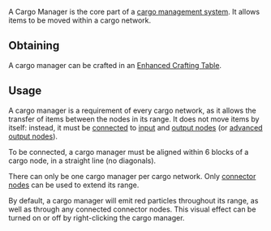 A Cargo Manager is the core part of a [cargo management system](https://github.com/Slimefun/Slimefun4/wiki/Cargo-Management). It allows items to be moved within a cargo network.

## Obtaining
A cargo manager can be crafted in an [Enhanced Crafting Table](https://github.com/Slimefun/Slimefun4/wiki/Enhanced-Crafting-Table).

## Usage
A cargo manager is a requirement of every cargo network, as it allows the transfer of items between the nodes in its range. It does not move items by itself: instead, it must be [connected](https://github.com/Slimefun/Slimefun4/wiki/Connector-Node) to [input](https://github.com/Slimefun/Slimefun4/wiki/Input-Node) and [output nodes](https://github.com/Slimefun/Slimefun4/wiki/Output-Node) (or [advanced output nodes](https://github.com/Slimefun/Slimefun4/wiki/Advanced-Output-Node)).

To be connected, a cargo manager must be aligned within 6 blocks of a cargo node, in a straight line (no diagonals). 

There can only be one cargo manager per cargo network. Only [connector nodes](https://github.com/Slimefun/Slimefun4/wiki/Connector-Node) can be used to extend its range.

By default, a cargo manager will emit red particles throughout its range, as well as through any connected connector nodes. This visual effect can be turned on or off by right-clicking the cargo manager.